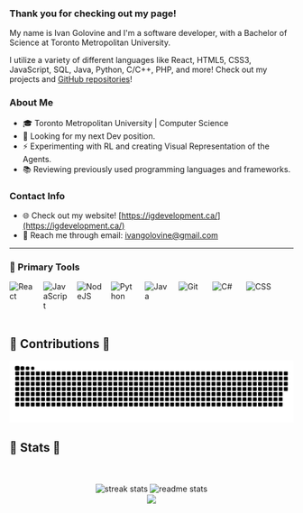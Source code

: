 ### Thank you for checking out my page!

My name is Ivan Golovine and I'm a software developer, with a Bachelor of Science at Toronto Metropolitan University.

I utilize a variety of different languages like React, HTML5, CSS3, JavaScript, SQL, Java, Python, C/C++, PHP, and more! Check out my projects and [GitHub repositories](https://github.com/ivangolovine?tab=repositories)!

<!--
- 🔭 I’m currently working on ...
- 🌱 I’m currently learning ...
- 👯 I’m looking to collaborate on ...
- 🤔 I’m looking for help with ...
- 📫 How to reach me: ...
- 😄 Pronouns: ...
- ⚡ Fun fact: ...
- 🔎 I'm looking for ...
-->

### About Me
- 🎓 Toronto Metropolitan University | Computer Science
- 🔎 Looking for my next Dev position. 
- ⚡ Experimenting with RL and creating Visual Representation of the Agents.
- 📚 Reviewing previously used programming languages and frameworks.

### Contact Info
- 🌐 Check out my website! [https://igdevelopment.ca/](https://igdevelopment.ca/)
- 💬 Reach me through email: [ivangolovine@gmail.com](mailto:ivangolovine@gmail.com)
---
### 🧰 Primary Tools
<img align="left" alt="React" width="45px" style="padding-right:15px;" src="https://cdn.jsdelivr.net/gh/devicons/devicon/icons/react/react-original.svg" />
<img align="left" alt="JavaScript" width="45px" style="padding-right:15px;" src="https://cdn.jsdelivr.net/gh/devicons/devicon/icons/javascript/javascript-plain.svg" />
<img align="left" alt="NodeJS" width="45px" style="padding-right:15px;" src="https://cdn.jsdelivr.net/gh/devicons/devicon/icons/nodejs/nodejs-original.svg" />
<img align="left" alt="Python" width="45px" style="padding-right:15px;" src="https://cdn.jsdelivr.net/gh/devicons/devicon/icons/python/python-plain.svg" />
<img align="left" alt="Java" width="45px" style="padding-right:15px;" src="https://cdn.jsdelivr.net/gh/devicons/devicon/icons/java/java-original.svg"/>
<img align="left" alt="Git" width="45px" style="padding-right:15px;" src="https://cdn.jsdelivr.net/gh/devicons/devicon/icons/git/git-original.svg" />
<img align="left" alt="C#" width="45px" style="padding-right:15px;" src="https://cdn.jsdelivr.net/gh/devicons/devicon/icons/csharp/csharp-original.svg" />
<img align="left" alt="CSS" width="45px" style="padding-right:15px;" src="https://cdn.jsdelivr.net/gh/devicons/devicon/icons/css/css3-original.svg" />
<br></br>
<br></br>

<h2>🐍 Contributions 🐍</h2>
<img alt="snake eating my contributions" src="https://raw.githubusercontent.com/ivangolovine/ivangolovine/output/github-contribution-grid-snake.svg" />
<h2>🍎 Stats 🍎</h2>
  <br/><br/>
<div align=center>
  <img width=390 src="https://github-readme-streak-stats-salesp07.vercel.app/?user=ivangolovine&count_private=true&theme=react&border_radius=15" alt="streak stats"/>
  <img width=390 src="https://github-readme-stats-salesp07.vercel.app/api?username=ivangolovine&count_private=true&show_icons=true&theme=react&rank_icon=github&border_radius=15" alt="readme stats" />
  <br/>
  <img width=390 align="center" src="https://github-readme-stats.vercel.app/api/top-langs/?username=ivangolovine&exclude_repo=parser_pdf&layout=compact&langs_count=13" />
<br/><br/>
